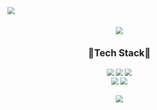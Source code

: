  ![](https://capsule-render.vercel.app/api?section=header&type=waving&height=200&color=auto&fontSize=50&animation=twinkling&text=Hyeri's%20Github👻)
 <h2 align = 'center'>
 <a href="https://yari-blog.tistory.com/" target="_blank"><img src="https://img.shields.io/badge/T-story-000000?style=flat&logo=Tstory&logoColor=white&link=github.com/HyeRi95"/></a>
 </h2>
<h2 align = "center"> 🌟Tech Stack🌟 </h2>
<h3 align = "center">
<img src="https://img.shields.io/badge/Python-3766AB?style=flat&logo=Python&logoColor=white&link=github.com/HyeRi95"/>
<img src="https://img.shields.io/badge/Oracle SQL-F80000?style=flat&logo=Oracle&logoColor=white&link=github.com/HyeRi95"/>
<img src="https://img.shields.io/badge/R-276DC3?style=flat&logo=R&logoColor=white&link=github.com/HyeRi95"/>
<br>
<img src="https://img.shields.io/badge/Django-092E20?style=flat&logo=Django&logoColor=white&link=github.com/HyeRi95"/>
<img src="https://img.shields.io/badge/pandas-150458?style=flat&logo=Pandas&logoColor=white&link=github.com/HyeRi95"/>
<br></br>
 
<!-- <img src="https://github-readme-stats.vercel.app/api/top-langs/?username=HyeRi95&layout=compact"><br><br> -->
<img src="https://github-readme-stats.vercel.app/api?username=Hyeri95&show_icons=true">
</h3>
 
 
 

 
